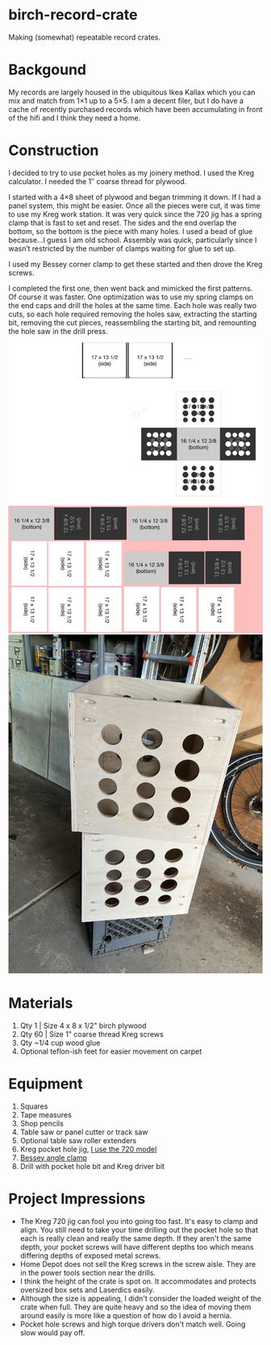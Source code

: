 # birch-record-crate
Making (somewhat) repeatable record crates.

# Backgound

My records are largely housed in the ubiquitous Ikea Kallax which you can mix and match from 1×1 up to a 5×5. I am a decent filer, but I do have a cache of recently purchased records which have been accumulating in front of the hifi and I think they need a home.

# Construction

I decided to try to use pocket holes as my joinery method. I used the Kreg calculator. I needed the 1″ coarse thread for plywood.

I started with a 4×8 sheet of plywood and began trimming it down. If I had a panel system, this might be easier. Once all the pieces were cut, it was time to use my Kreg work station. It was very quick since the 720 jig has a spring clamp that is fast to set and reset. The sides and the end overlap the bottom, so the bottom is the piece with many holes. I used a bead of glue because…I guess I am old school. Assembly was quick, particularly since I wasn’t restricted by the number of clamps waiting for glue to set up.

I used my Bessey corner clamp to get these started and then drove the Kreg screws.

I completed the first one, then went back and mimicked the first patterns. Of course it was faster. One optimization was to use my spring clamps on the end caps and drill the holes at the same time. Each hole was really two cuts, so each hole required removing the holes saw, extracting the starting bit, removing the cut pieces, reassembling the starting bit, and remounting the hole saw in the drill press.

<img src="/crate-images/graffle-plywood-layout.JPG">

<br />

<img src="/crate-images/two-crates-in-the-shop.JPG">

# Materials

1. Qty 1 | Size 4 x 8 x 1/2" birch plywood
2. Qty 60 | Size 1" coarse thread Kreg screws
3. Qty ~1/4 cup wood glue
4. Optional teflon-ish feet for easier movement on carpet

# Equipment

1. Squares
2. Tape measures
3. Shop pencils
4. Table saw or panel cutter or track saw
5. Optional table saw roller extenders
6. Kreg pocket hole jig, <a href="https://www.kregtool.com/shop/pocket-hole-joinery/pocket-hole-jigs/kreg-pocket-hole-jig-720pro/KPHJ720PRO.html">I use the 720 model</a>
7. <a href="https://besseytools.com/en-us/bessey-tools-north-america/products/clamping-tools/clamping-angles-and-miters/angle-clamps-(ws)">Bessey angle clamp</a>
8. Drill with pocket hole bit and Kreg driver bit

# Project Impressions

* The Kreg 720 jig can fool you into going too fast.  It's easy to clamp and align.  You still need to take your time drilling out the pocket hole so that each is really clean and really the same depth.  If they aren't the same depth, your pocket screws will have different depths too which means differing depths of exposed metal screws.
* Home Depot does not sell the Kreg screws in the screw aisle.  They are in the power tools section near the drills.
* I think the height of the crate is spot on.  It accommodates and protects oversized box sets and Laserdics easily.
* Although the size is appealing, I didn't consider the loaded weight of the crate when full.  They are quite heavy and so the idea of moving them around easily is more like a question of how do I avoid a hernia.
* Pocket hole screws and high torque drivers don't match well.  Going slow would pay off.
